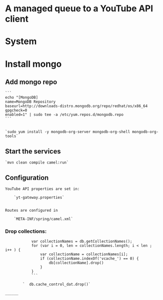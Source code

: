 A managed queue to a YouTube API client
=======================================

# System

# Install mongo
## Add mongo repo

	```
	echo "[MongoDB]
	name=MongoDB Repository
	baseurl=http://downloads-distro.mongodb.org/repo/redhat/os/x86_64
	gpgcheck=0
	enabled=1" | sudo tee -a /etc/yum.repos.d/mongodb.repo
	```


	`sudo yum install -y mongodb-org-server mongodb-org-shell mongodb-org-tools`


## Start the services 

	`mvn clean compile camel:run`


## Configuration

	YouTube API properties are set in:
	
		`yt-gateway.properties`
		
		
	Routes are configured in 
	
		`META-INF/spring/camel.xml`

		
### Drop collections:

```
			var collectionNames = db.getCollectionNames();
			for (var i = 0, len = collectionNames.length; i < len ; i++ ) {
				var collectionName = collectionNames[i];
				if (collectionName.indexOf('vcache_') == 0) {
					db[collectionName].drop()
				}
			}
			```

		`  db.cache_control_dat.drop()`

______
